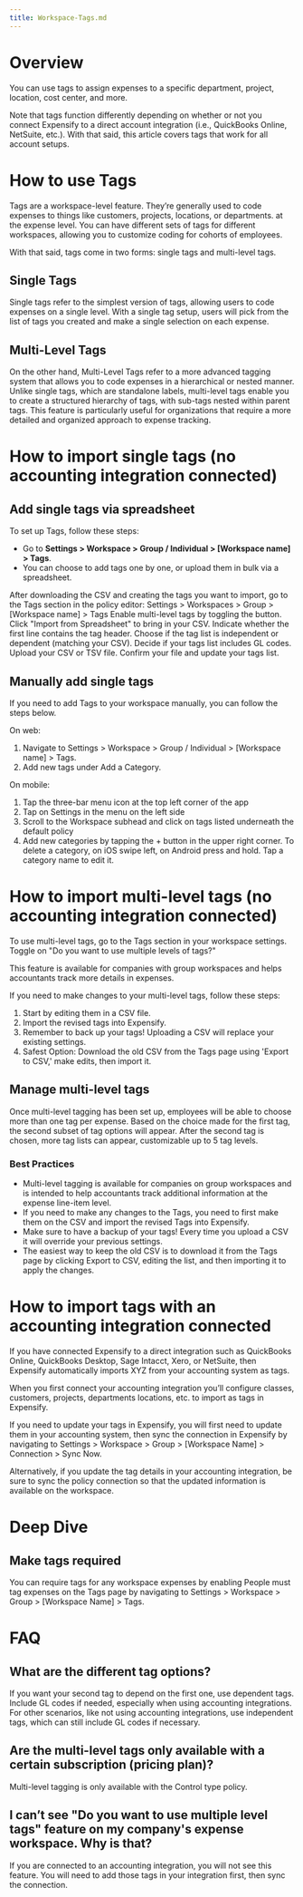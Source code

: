 ```yaml
---
title: Workspace-Tags.md
---
```

# Overview
You can use tags to assign expenses to a specific department, project, location, cost center, and more. 

Note that tags function differently depending on whether or not you connect Expensify to a direct account integration (i.e., QuickBooks Online, NetSuite, etc.). With that said, this article covers tags that work for all account setups.
# How to use Tags
Tags are a workspace-level feature. They’re generally used to code expenses to things like customers, projects, locations, or departments. at the expense level. You can have different sets of tags for different workspaces, allowing you to customize coding for cohorts of employees.

With that said, tags come in two forms: single tags and multi-level tags.

## Single Tags
Single tags refer to the simplest version of tags, allowing users to code expenses on a single level. With a single tag setup, users will pick from the list of tags you created and make a single selection on each expense.
## Multi-Level Tags
On the other hand, Multi-Level Tags refer to a more advanced tagging system that allows you to code expenses in a hierarchical or nested manner. Unlike single tags, which are standalone labels, multi-level tags enable you to create a structured hierarchy of tags, with sub-tags nested within parent tags. This feature is particularly useful for organizations that require a more detailed and organized approach to expense tracking.
# How to import single tags (no accounting integration connected)
## Add single tags via spreadsheet
To set up Tags, follow these steps:
- Go to **Settings > Workspace > Group / Individual > [Workspace name] > Tags**.
- You can choose to add tags one by one, or upload them in bulk via a spreadsheet.

After downloading the CSV and creating the tags you want to import, go to the Tags section in the policy editor: Settings > Workspaces > Group > [Workspace name] > Tags
 Enable multi-level tags by toggling the button.
Click "Import from Spreadsheet" to bring in your CSV.
 Indicate whether the first line contains the tag header.
Choose if the tag list is independent or dependent (matching your CSV).
Decide if your tags list includes GL codes.
Upload your CSV or TSV file.
Confirm your file and update your tags list.
## Manually add single tags

If you need to add Tags to your workspace manually, you can follow the steps below.

On web: 

1. Navigate to Settings > Workspace > Group / Individual > [Workspace name] > Tags. 
2. Add new tags under Add a Category.
   
On mobile:

1. Tap the three-bar menu icon at the top left corner of the app
2. Tap on Settings in the menu on the left side
3. Scroll to the Workspace subhead and click on tags listed underneath the default policy
4. Add new categories by tapping the + button in the upper right corner. To delete a category, on iOS swipe left, on Android press and hold. Tap a category name to edit it.
   
# How to import multi-level tags (no accounting integration connected)
To use multi-level tags, go to the Tags section in your workspace settings.
Toggle on "Do you want to use multiple levels of tags?"

This feature is available for companies with group workspaces and helps accountants track more details in expenses.

If you need to make changes to your multi-level tags, follow these steps:
1. Start by editing them in a CSV file.
2. Import the revised tags into Expensify.
3. Remember to back up your tags! Uploading a CSV will replace your existing settings.
4. Safest Option: Download the old CSV from the Tags page using 'Export to CSV,' make edits, then import it.
## Manage multi-level tags
Once multi-level tagging has been set up, employees will be able to choose more than one tag per expense. Based on the choice made for the first tag, the second subset of tag options will appear. After the second tag is chosen, more tag lists can appear, customizable up to 5 tag levels.

### Best Practices
- Multi-level tagging is available for companies on group workspaces and is intended to help accountants track additional information at the expense line-item level.
- If you need to make any changes to the Tags, you need to first make them on the CSV and import the revised Tags into Expensify. 
- Make sure to have a backup of your tags! Every time you upload a CSV it will override your previous settings. 
- The easiest way to keep the old CSV is to download it from the Tags page by clicking Export to CSV, editing the list, and then importing it to apply the changes.


# How to import tags with an accounting integration connected
If you have connected Expensify to a direct integration such as QuickBooks Online, QuickBooks Desktop, Sage Intacct, Xero, or NetSuite, then Expensify automatically imports XYZ from your accounting system as tags.

When you first connect your accounting integration you’ll configure classes, customers, projects, departments locations, etc. to import as tags in Expensify. 

If you need to update your tags in Expensify, you will first need to update them in your accounting system, then sync the connection in Expensify by navigating to Settings > Workspace > Group > [Workspace Name] > Connection > Sync Now.

Alternatively, if you update the tag details in your accounting integration, be sure to sync the policy connection so that the updated information is available on the workspace. 

# Deep Dive
## Make tags required
You can require tags for any workspace expenses by enabling People must tag expenses on the Tags page by navigating to Settings > Workspace > Group > [Workspace Name] > Tags.
# FAQ

## What are the different tag options? 
If you want your second tag to depend on the first one, use dependent tags. Include GL codes if needed, especially when using accounting integrations.
For other scenarios, like not using accounting integrations, use independent tags, which can still include GL codes if necessary.


## Are the multi-level tags only available with a certain subscription (pricing plan)?
Multi-level tagging is only available with the Control type policy.

## I can’t see "Do you want to use multiple level tags" feature on my company's expense workspace. Why is that?
If you are connected to an accounting integration, you will not see this feature. You will need to add those tags in your integration first, then sync the connection.



